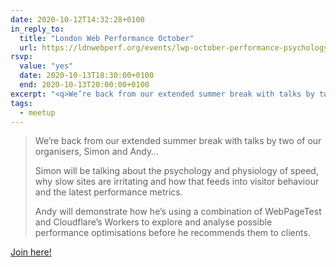 ```yaml
---
date: 2020-10-12T14:32:28+0100
in_reply_to:
  title: "London Web Performance October"
  url: https://ldnwebperf.org/events/lwp-october-performance-psychology-and-optimisation-experiments/
rsvp:
  value: "yes"
  date: 2020-10-13T18:30:00+0100
  end: 2020-10-13T20:00:00+0100
excerpt: "<q>We’re back from our extended summer break with talks by two of our organisers, Simon and Andy</q>"
tags:
  - meetup
---
```


> We’re back from our extended summer break with talks by two of our organisers, Simon and Andy…
>
> Simon will be talking about the psychology and physiology of speed, why slow sites are irritating and how that feeds into visitor behaviour and the latest performance metrics.
>
> Andy will demonstrate how he’s using a combination of WebPageTest and Cloudflare’s Workers to explore and analyse possible performance optimisations before he recommends them to clients.

[Join here!](https://fastly.zoom.us/j/260574155)
